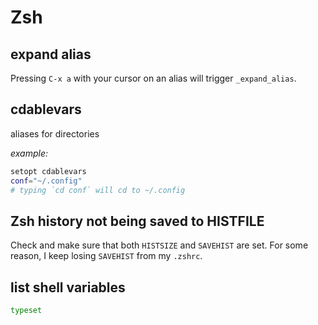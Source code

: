 # Zsh

## expand alias

Pressing `C-x a` with your cursor on an alias will trigger `_expand_alias`.

## cdablevars

aliases for directories

_example:_

```bash
setopt cdablevars
conf="~/.config"
# typing `cd conf` will cd to ~/.config
```

## Zsh history not being saved to HISTFILE

Check and make sure that both `HISTSIZE` and `SAVEHIST` are set. For some reason, I keep losing `SAVEHIST` from my
`.zshrc`.

## list shell variables

```zsh
typeset
```
